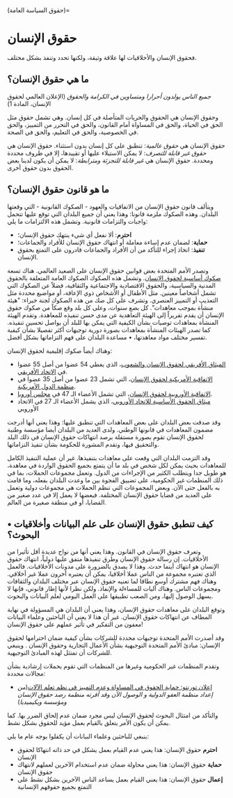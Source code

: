 (حقوق السياسة العامة)=
# حقوق الإنسان

فحقوق الإنسان والأخلاقيات لها علاقة وثيقة، ولكنها تحدد وتنفذ بشكل مختلف.

## ما هي حقوق الإنسان؟

_جميع الناس يولدون أحرارا ومتساوين في الكرامة والحقوق_ (الإعلان العالمي لحقوق الإنسان، المادة 1)

وحقوق الإنسان هي الحقوق والحريات المتأصلة في كل إنسان. وهي تشمل حقوق مثل الحق في الحياة، والحق في المساواة أمام القانون، والحق في التحرر من التمييز، والحق في الخصوصية، والحق في التعليم، والحق في الصحة.

حقوق الإنسان هي _حقوق عالمية_: تنطبق على كل إنسان بدون استثناء. حقوق الإنسان هي _حقوق غير قابلة للتصرف_: لا يمكن الاستيلاء عليها أو تقييدها، إلا في ظروف محددة ومحددة. حقوق الإنسان هي _غير قابلة للتجزئة ومترابطة_: لا يمكن أن يكون لدينا بعض الحقوق بدون حقوق أخرى.

## ما هو قانون حقوق الإنسان؟

ويتألف قانون حقوق الإنسان من الاتفاقيات والعهود - الصكوك القانونية - التي وقعتها البلدان. وهذه الصكوك ملزمة قانونا: وهذا يعني أن جميع البلدان التي توقع عليها تتحمل واجبات والتزامات قانونية. وتشمل هذه الالتزامات ما يلي:
- **احترم**: ألا نفعل أي شيء ينتهك حقوق الإنسان؛
- **حماية**: لضمان عدم إساءة معاملة أو انتهاك حقوق الإنسان للأفراد والجماعات؛
- **تنفيذ**: اتخاذ إجراء للتأكد من أن الأفراد والجماعات قادرون على التمتع بحقوق الإنسان.

<!--- add Scriberia human rights illustration here -->

وتصدر الأمم المتحدة بعض قوانين حقوق الإنسان على الصعيد العالمي. هناك تسعة [صكوك أساسية لحقوق الإنسان](https://www.ohchr.org/EN/ProfessionalInterest/Pages/CoreInstruments.aspx). وتشمل هذه الصكوك الصكوك العامة المتعلقة بالحقوق المدنية والسياسية، والحقوق الاقتصادية والاجتماعية والثقافية، فضلاً عن الصكوك التي تشمل أشخاصاً معينين. مثل الأطفال أو الأشخاص ذوي الإعاقة، أو مواضيع محددة مثل التعذيب أو التمييز العنصري. وتشرف على كل صك من هذه الصكوك لجنة خبراء: "هيئة منشأة بموجب معاهدات". كل بضع سنوات، وعلى كل بلد وقع صكاً من صكوك حقوق الإنسان أن يقدم تقريراً إلى الهيئة التعاهدية عن مدى حسن تنفيذه للمعاهدة. وتقدم الهيئة المنشأة بمعاهدات توصيات بشأن الكيفية التي يمكن بها للبلد أن يواصل تحسين تنفيذه. كما تصدر الهيئات المنشأة بمعاهدات بصورة دورية توجيهات أكثر تفصيلا بشأن كيفية تفسير مختلف مواد معاهدتها، • مساعدة البلدان على فهم التزاماتها بشكل أفضل.

وهناك أيضاً صكوك إقليمية لحقوق الإنسان:
- [الميثاق الأفريقي لحقوق الإنسان والشعوب](https://au.int/en/treaties/african-charter-human-and-peoples-rights)، الذي يغطي 54 عضوا من أصل 55 عضوا في [الاتحاد الأفريقي](https://au.int/en/member_states/countryprofiles2).
- [الاتفاقية الأمريكية لحقوق الإنسان](http://cidh.oas.org/Basicos/English/Basic3.American%20Convention.htm)، التي تشمل 23 عضوا من أصل 35 عضوا في [منظمة الدول الأمريكية](http://www.oas.org/en/about/member_states.asp).
- [الاتفاقية الأوروبية لحقوق الإنسان](https://www.coe.int/en/web/conventions/full-list/-/conventions/treaty/005)، التي تشمل الأعضاء الـ 47 في [مجلس أوروبا](https://www.coe.int/en/web/about-us/our-member-states).
- [ميثاق الحقوق الأساسية للاتحاد الأوروبي](https://eur-lex.europa.eu/legal-content/EN/TXT/?uri=CELEX:12012P/TXT)، الذي يشمل الأعضاء الـ 27 في الاتحاد الأوروبي

وقد صدقت بعض البلدان على بعض المعاهدات التي تنطبق عليها: وهذا يعني أنها أدرجت مضمون المعاهدات في قانونها الوطني. ولدى العديد من البلدان أيضا مؤسسة وطنية لحقوق الإنسان تقوم بصورة مستقلة برصد انتهاكات حقوق الإنسان في ذلك البلد والتحقيق فيها، وتقدم المشورة للحكومة بشأن تنفيذ التزاماتها.

وقد التزمت البلدان التي وقعت على معاهدات بتنفيذها. غير أن عملية التنفيذ الكامل للمعاهدات بحيث يمكن لكل شخص في بلد ما أن يتمتع بجميع الحقوق الواردة في معاهدة، هو طويل جدا ويتطلب الكثير من الإجراءات من الدول. وتعمل مجموعات الحملات، بما في ذلك المنظمات غير الحكومية، على تضييق الفجوة بين ما وعدت البلدان بفعله، وما قامت به بالفعل حتى الآن. وبعض المجموعات التي تنظم الحملات هي مجموعات دولية وتعمل على العديد من قضايا حقوق الإنسان المختلفة. فبعضها لا يعمل إلا في عدد صغير من القضايا، أو في منطقة صغيرة من العالم.

## • كيف تنطبق حقوق الإنسان على علم البيانات وأخلاقيات البحوث؟

وتعرف حقوق الإنسان في القانون. وهذا يعني أنها من نواح عديدة أقل تأثيرا من الأخلاقيات. إن رسالة حقوق الإنسان وطرق تنفيذها متفق عليها دولياً، انتهاك حقوق الإنسان هو انتهاك أينما حدث. وهذا لا يصدق بالضرورة على مدونات الأخلاقيات. فالعمل الذي تعتبره مجموعة من الناس عملا أخلاقيا، يمكن أن يعتبره آخرون عملا غير أخلاقي. وهناك فهم مشترك أوسع نطاقا لما تعنيه حقوق الإنسان عبر مختلف البلدان والثقافات ومجموعات الناس. وهناك آليات للمساءلة والإنفاذ. ولكن نظرا لأنها إطار قانوني، فإنها لا يسهل الوصول إليها، ومن الصعب تطبيقها على العمل اليومي لعلم البيانات والبحوث.

وتوقع البلدان على معاهدات حقوق الإنسان، وهذا يعني أن البلدان هي المسؤولة في نهاية المطاف عن انتهاكات حقوق الإنسان. غير أن هذا لا يعني أن الباحثين وعلماء البيانات معفون من التفكير في تأثير عملهم على حقوق الإنسان!

وقد أصدرت الأمم المتحدة توجيهات محددة للشركات بشأن كيفية ضمان احترامها لحقوق الإنسان: مبادئ الأمم المتحدة التوجيهية بشأن الأعمال التجارية وحقوق الإنسان [](https://www.business-humanrights.org/en/big-issues/un-guiding-principles-on-business-human-rights/). وينبغي للشركات أن تمتثل لهذه المبادئ التوجيهية.

وتقدم المنظمات غير الحكومية وغيرها من المنظمات التي تقوم بحملات إرشادية بشأن مجالات محددة:
- [إعلان تورنتو: حماية الحقوق في المساواة وعدم التمييز في نظم تعلم الآلات](https://www.accessnow.org/the-toronto-declaration-protecting-the-rights-to-equality-and-non-discrimination-in-machine-learning-systems/)(_من إعداد منظمة العفو الدولية و الوصول الآن وقد أقرته منظمة رصد حقوق الإنسان ومؤسسة ويكيميديا_)

والتأكد من امتثال البحوث لحقوق الإنسان ليس مجرد ضمان عدم إلحاق الضرر بها. كما يمكن أن يكون الأمر يتعلق بالقيام بعمل مؤيد للحقوق بشكل نشط.

ينبغي للباحثين وعلماء البيانات أن يكفلوا بوجه عام ما يلي:
- **احترم** حقوق الإنسان: هذا يعني عدم القيام بعمل يشكل في حد ذاته انتهاكا لحقوق الإنسان
- **حماية** حقوق الإنسان: هذا يعني محاولة ضمان عدم استخدام الآخرين لعملهم لانتهاك حقوق الإنسان
- **إعمال** حقوق الإنسان: هذا يعني القيام بعمل يساعد الناس الآخرين بشكل نشط على التمتع بجميع حقوقهم الإنسانية

